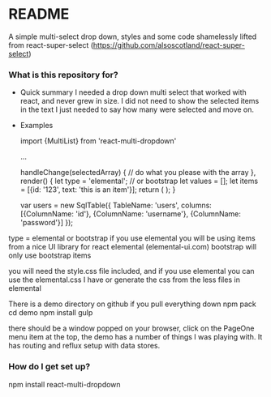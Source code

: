 # README #

A simple multi-select drop down, styles and some code shamelessly lifted from react-super-select (https://github.com/alsoscotland/react-super-select)

### What is this repository for? ###

* Quick summary
I needed a drop down multi select that worked with react, and never grew in size. I did not need to show the selected items in the text I just needed to say how many were selected and move on.

* Examples

    import {MultiList} from 'react-multi-dropdown'

    ...

    handleChange(selectedArray) {
        // do what you please with the array
    },
    render() {
        let type = 'elemental'; // or bootstrap
        let values = [];
        let items = [{id: '123', text: 'this is an item'}];
        return (
            <MultiList type={type} initialValues={values} items={items} valueKey='id' labelKey='text' onChange={this.handleChange} />
        );
    }

	var users = new SqlTable({
		TableName: 'users',
		columns: [{ColumnName: 'id'}, {ColumnName: 'username'}, {ColumnName: 'password'}]
	});


type = elemental or bootstrap if you use elemental you will be using items from a nice UI library for react elemental (elemental-ui.com) bootstrap will only use bootstrap items

you will need the style.css file included, and if you use elemental you can use the elemental.css I have or generate the css from the less files in elemental

There is a demo directory on github if you pull everything down
npm pack
cd demo
npm install
gulp

there should be a window popped on your browser, click on the PageOne menu item at the top, the demo has a number of things I was playing with. It has routing and reflux setup with data stores.

### How do I get set up? ###

npm install react-multi-dropdown
